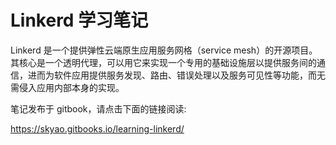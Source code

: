 # Linkerd 学习笔记

Linkerd 是一个提供弹性云端原生应用服务网格（service mesh）的开源项目。其核心是一个透明代理，可以用它来实现一个专用的基础设施层以提供服务间的通信，进而为软件应用提供服务发现、路由、错误处理以及服务可见性等功能，而无需侵入应用内部本身的实现。

笔记发布于 gitbook，请点击下面的链接阅读:

https://skyao.gitbooks.io/learning-linkerd/

